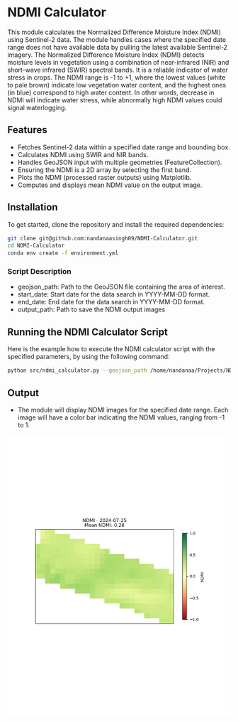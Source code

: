 # NDMI Calculator

This module calculates the Normalized Difference Moisture Index (NDMI) using Sentinel-2 data. The module handles cases where the specified date range does not have available data by pulling the latest available Sentinel-2 imagery. The Normalized Difference Moisture Index (NDMI) detects moisture levels in vegetation using a combination of near-infrared (NIR) and short-wave infrared (SWIR) spectral bands. It is a reliable indicator of water stress in crops. The NDMI range is -1 to +1, where the lowest values (white to pale brown) indicate low vegetation water content, and the highest ones (in blue) correspond to high water content. In other words, decrease in NDMI will indicate water stress, while abnormally high NDMI values could signal waterlogging.

## Features

- Fetches Sentinel-2 data within a specified date range and bounding box.
- Calculates NDMI using SWIR and NIR bands.
- Handles GeoJSON input with multiple geometries (FeatureCollection).
- Ensuring the NDMI is a 2D array by selecting the first band.
- Plots the NDMI (processed raster outputs) using Matplotlib.
- Computes and displays mean NDMI value on the output image.


## Installation

To get started, clone the repository and install the required dependencies:

```bash
git clone git@github.com:nandanaasingh09/NDMI-Calculator.git
cd NDMI-Calculator
conda env create -f environment.yml

```

### Script Description
- geojson_path: Path to the GeoJSON file containing the area of interest.
- start_date: Start date for the data search in YYYY-MM-DD format.
- end_date: End date for the data search in YYYY-MM-DD format.
- output_path: Path to save the NDMI output images

## Running the NDMI Calculator Script

Here is the example how to execute the NDMI calculator script with the specified parameters, by using the following command:

```bash
python src/ndmi_calculator.py --geojson_path /home/nandanaa/Projects/NDMI-Calculator/data/farm_p.geojson --start_date 2024-07-15 --end_date 2024-08-04 --output_path /home/nandanaa/Projects/NDMI-Calculator/Output/
```

## Output
- The module will display NDMI images for the specified date range. Each image will have a color bar indicating the NDMI values, ranging from -1 to 1.

![image info](/Output/ndmi_2024-07-25.png)


